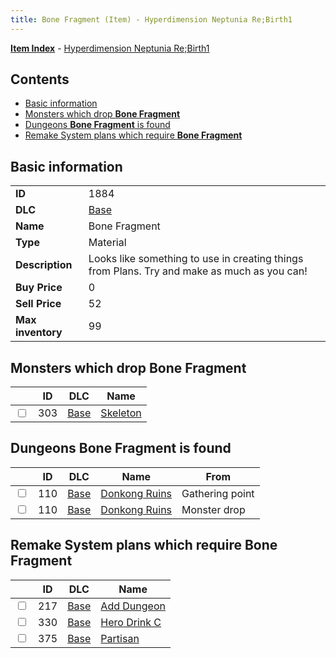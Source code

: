 ```yaml
---
title: Bone Fragment (Item) - Hyperdimension Neptunia Re;Birth1
---
```


[**Item Index**](/neptunia/rb1/item/index.html) - [Hyperdimension Neptunia Re;Birth1](/neptunia/rb1)

## Contents

- [Basic information](#basic-information)
- [Monsters which drop **Bone Fragment**](#monsters-which-drop-bone-fragment)
- [Dungeons **Bone Fragment** is found](#dungeons-bone-fragment-is-found)
- [Remake System plans which require **Bone Fragment**](#remake-system-plans-which-require-bone-fragment)

## Basic information

|   |   |
| -- | -- |
| **ID** | 1884 |
| **DLC** | [Base](/neptunia/rb1/dlc/1-base.html) |
| **Name** | Bone Fragment |
| **Type** | Material |
| **Description** | Looks like something to use in creating things from Plans. Try and make as much as you can! |
| **Buy Price** | 0 |
| **Sell Price** | 52 |
| **Max inventory** | 99 |


## Monsters which drop **Bone Fragment**

|    | ID | DLC | Name |
| -- | -- | --- | ---- |
| <input type="checkbox" id="rb1-monster-1-303" class="trackbox" /> | 303 | [Base](/neptunia/rb1/dlc/1-base.html) | [Skeleton](/neptunia/rb1/monster/1-303-skeleton.html) |


## Dungeons **Bone Fragment** is found

|    | ID | DLC | Name | From |
| -- | -- | --- | ---- | ---- |
| <input type="checkbox" id="rb1-dungeon-1-110" class="trackbox" /> | 110 | [Base](/neptunia/rb1/dlc/1-base.html) | [Donkong Ruins](/neptunia/rb1/dungeon/1-110-donkong-ruins.html) | Gathering point |
| <input type="checkbox" id="rb1-dungeon-1-110" class="trackbox" /> | 110 | [Base](/neptunia/rb1/dlc/1-base.html) | [Donkong Ruins](/neptunia/rb1/dungeon/1-110-donkong-ruins.html) | Monster drop |


## Remake System plans which require **Bone Fragment**

|    | ID | DLC | Name |
| -- | -- | --- | ---- |
| <input type="checkbox" id="rb1-quest-1-217" class="trackbox" /> | 217 | [Base](/neptunia/rb1/dlc/1-base.html) | [Add Dungeon](/neptunia/rb1/quest/1-217-add-dungeon.html) |
| <input type="checkbox" id="rb1-quest-1-330" class="trackbox" /> | 330 | [Base](/neptunia/rb1/dlc/1-base.html) | [Hero Drink C](/neptunia/rb1/quest/1-330-hero-drink-c.html) |
| <input type="checkbox" id="rb1-quest-1-375" class="trackbox" /> | 375 | [Base](/neptunia/rb1/dlc/1-base.html) | [Partisan](/neptunia/rb1/quest/1-375-partisan.html) |
